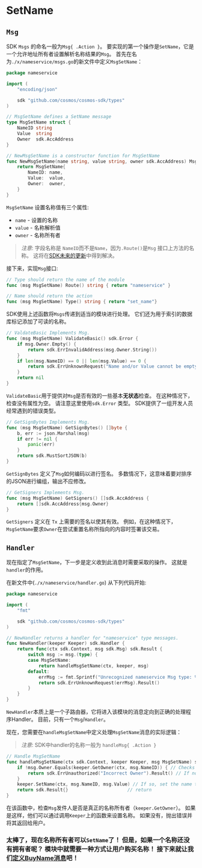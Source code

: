 # SetName

## `Msg`

SDK `Msgs` 的命名一般为`Msg{ .Action }`。 要实现的第一个操作是`SetName`，它是一个允许地址所有者设置解析名称结果的`Msg`。 首先在名为`./x/nameservice/msgs.go`的新文件中定义`MsgSetName`：

```go
package nameservice

import (
	"encoding/json"

	sdk "github.com/cosmos/cosmos-sdk/types"
)

// MsgSetName defines a SetName message
type MsgSetName struct {
	NameID string
	Value  string
	Owner  sdk.AccAddress
}

// NewMsgSetName is a constructor function for MsgSetName
func NewMsgSetName(name string, value string, owner sdk.AccAddress) MsgSetName {
	return MsgSetName{
		NameID: name,
		Value:  value,
		Owner:  owner,
	}
}
```

`MsgSetName` 设置名称值有三个属性:
- `name` - 设置的名称
- `value` - 名称解析值
- `owner` - 名称所有者

> *注意*: 字段名称是 `NameID`而不是`Name`，因为`.Route()`是`Msg` 接口上方法的名称。 这将在[SDK未来的更新](https://github.com/cosmos/cosmos-sdk/issues/2456)中得到解决。

接下来，实现`Msg`接口:

```go
// Type should return the name of the module
func (msg MsgSetName) Route() string { return "nameservice" }

// Name should return the action
func (msg MsgSetName) Type() string { return "set_name"}
```

SDK使用上述函数将`Msgs`传递到适当的模块进行处理。 它们还为用于索引的数据库标记添加了可读的名称。

```go
// ValdateBasic Implements Msg.
func (msg MsgSetName) ValidateBasic() sdk.Error {
	if msg.Owner.Empty() {
		return sdk.ErrInvalidAddress(msg.Owner.String())
	}
	if len(msg.NameID) == 0 || len(msg.Value) == 0 {
		return sdk.ErrUnknownRequest("Name and/or Value cannot be empty")
	}
	return nil
}
```

`ValidateBasic`用于提供对`Msg`是否有效的一些基本**无状态**检查。 在这种情况下，检查没有属性为空。 请注意这里使用`sdk.Error` 类型。 SDK提供了一组开发人员经常遇到的错误类型。

```go
// GetSignBytes Implements Msg.
func (msg MsgSetName) GetSignBytes() []byte {
	b, err := json.Marshal(msg)
	if err != nil {
		panic(err)
	}
	return sdk.MustSortJSON(b)
}
```

`GetSignBytes` 定义了`Msg`如何编码以进行签名。 多数情况下，这意味着要对排序的JSON进行编组，输出不应修改。

```go
// GetSigners Implements Msg.
func (msg MsgSetName) GetSigners() []sdk.AccAddress {
	return []sdk.AccAddress{msg.Owner}
}
```

`GetSigners` 定义在 `Tx` 上需要的签名以使其有效。 例如，在这种情况下， `MsgSetName`要求`Owner`在尝试重置名称所指向的内容时签署该交易。

## `Handler`

现在指定了`MsgSetName`，下一步是定义收到此消息时需要采取的操作。 这就是`handler`的作用。

在新文件中(`./x/nameservice/handler.go`) 从下列代码开始:

```go
package nameservice

import (
	"fmt"

	sdk "github.com/cosmos/cosmos-sdk/types"
)

// NewHandler returns a handler for "nameservice" type messages.
func NewHandler(keeper Keeper) sdk.Handler {
	return func(ctx sdk.Context, msg sdk.Msg) sdk.Result {
		switch msg := msg.(type) {
		case MsgSetName:
			return handleMsgSetName(ctx, keeper, msg)
		default:
			errMsg := fmt.Sprintf("Unrecognized nameservice Msg type: %v", msg.Type())
			return sdk.ErrUnknownRequest(errMsg).Result()
		}
	}
}
```

`NewHandler`本质上是一个子路由器，它将进入该模块的消息定向到正确的处理程序Handler。 目前，只有一个`Msg`/`Handler`。

现在，您需要在`handleMsgSetName`中定义处理`MsgSetName`消息的实际逻辑：

> _*注意*_: SDK中handler的名称一般为 `handleMsg{ .Action }`

```go
// Handle MsgSetName
func handleMsgSetName(ctx sdk.Context, keeper Keeper, msg MsgSetName) sdk.Result {
	if !msg.Owner.Equals(keeper.GetOwner(ctx, msg.NameID)) { // Checks if the the msg sender is the same as the current owner
		return sdk.ErrUnauthorized("Incorrect Owner").Result() // If not, throw an error
	}
	keeper.SetName(ctx, msg.NameID, msg.Value) // If so, set the name to the value specified in the msg.
	return sdk.Result{}                      // return
}
```

在该函数中，检查`Msg`发件人是否是真正的名称所有者（`keeper.GetOwner`）。 如果是这样，他们可以通过调用`Keeper`上的函数来设置名称。 如果没有，抛出错误并将其返回给用户。

### 太棒了，现在名称所有者可以`SetName`了！ 但是，如果一个名称还没有拥有者呢？ 模块中就需要一种方式让用户购买名称！ 接下来就让我们[定义BuyName消息](./buy-name.md)吧！